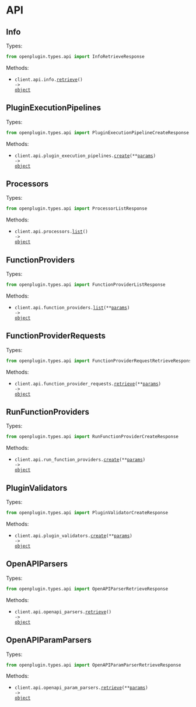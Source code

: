 # API

## Info

Types:

```python
from openplugin.types.api import InfoRetrieveResponse
```

Methods:

- <code title="get /api/info">client.api.info.<a href="./src/openplugin/resources/api/info.py">retrieve</a>() -> <a href="./src/openplugin/types/api/info_retrieve_response.py">object</a></code>

## PluginExecutionPipelines

Types:

```python
from openplugin.types.api import PluginExecutionPipelineCreateResponse
```

Methods:

- <code title="post /api/plugin-execution-pipeline">client.api.plugin_execution_pipelines.<a href="./src/openplugin/resources/api/plugin_execution_pipelines.py">create</a>(\*\*<a href="src/openplugin/types/api/plugin_execution_pipeline_create_params.py">params</a>) -> <a href="./src/openplugin/types/api/plugin_execution_pipeline_create_response.py">object</a></code>

## Processors

Types:

```python
from openplugin.types.api import ProcessorListResponse
```

Methods:

- <code title="get /api/processors">client.api.processors.<a href="./src/openplugin/resources/api/processors.py">list</a>() -> <a href="./src/openplugin/types/api/processor_list_response.py">object</a></code>

## FunctionProviders

Types:

```python
from openplugin.types.api import FunctionProviderListResponse
```

Methods:

- <code title="get /api/function-providers">client.api.function_providers.<a href="./src/openplugin/resources/api/function_providers.py">list</a>(\*\*<a href="src/openplugin/types/api/function_provider_list_params.py">params</a>) -> <a href="./src/openplugin/types/api/function_provider_list_response.py">object</a></code>

## FunctionProviderRequests

Types:

```python
from openplugin.types.api import FunctionProviderRequestRetrieveResponse
```

Methods:

- <code title="get /api/function-provider-request">client.api.function_provider_requests.<a href="./src/openplugin/resources/api/function_provider_requests.py">retrieve</a>(\*\*<a href="src/openplugin/types/api/function_provider_request_retrieve_params.py">params</a>) -> <a href="./src/openplugin/types/api/function_provider_request_retrieve_response.py">object</a></code>

## RunFunctionProviders

Types:

```python
from openplugin.types.api import RunFunctionProviderCreateResponse
```

Methods:

- <code title="post /api/run-function-provider">client.api.run_function_providers.<a href="./src/openplugin/resources/api/run_function_providers.py">create</a>(\*\*<a href="src/openplugin/types/api/run_function_provider_create_params.py">params</a>) -> <a href="./src/openplugin/types/api/run_function_provider_create_response.py">object</a></code>

## PluginValidators

Types:

```python
from openplugin.types.api import PluginValidatorCreateResponse
```

Methods:

- <code title="post /api/plugin-validator">client.api.plugin_validators.<a href="./src/openplugin/resources/api/plugin_validators.py">create</a>(\*\*<a href="src/openplugin/types/api/plugin_validator_create_params.py">params</a>) -> <a href="./src/openplugin/types/api/plugin_validator_create_response.py">object</a></code>

## OpenAPIParsers

Types:

```python
from openplugin.types.api import OpenAPIParserRetrieveResponse
```

Methods:

- <code title="get /api/openapi-parser">client.api.openapi_parsers.<a href="./src/openplugin/resources/api/openapi_parsers.py">retrieve</a>() -> <a href="./src/openplugin/types/api/openapi_parser_retrieve_response.py">object</a></code>

## OpenAPIParamParsers

Types:

```python
from openplugin.types.api import OpenAPIParamParserRetrieveResponse
```

Methods:

- <code title="get /api/openapi-param-parser">client.api.openapi_param_parsers.<a href="./src/openplugin/resources/api/openapi_param_parsers.py">retrieve</a>(\*\*<a href="src/openplugin/types/api/openapi_param_parser_retrieve_params.py">params</a>) -> <a href="./src/openplugin/types/api/openapi_param_parser_retrieve_response.py">object</a></code>
